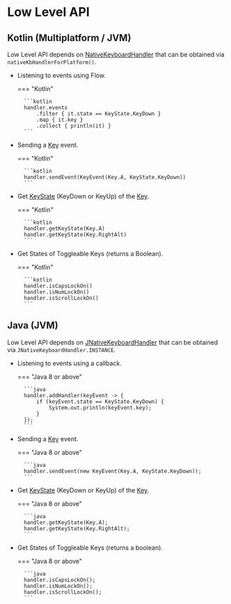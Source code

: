 # Low Level API

## Kotlin (Multiplatform / JVM)

Low Level API depends on [NativeKeyboardHandler][1] that can be obtained via `nativeKbHandlerForPlatform()`.

- Listening to events using Flow.

    === "Kotlin"

        ```kotlin
        handler.events
            .filter { it.state == KeyState.KeyDown }
            .map { it.key }
            .collect { println(it) }
        ```

- Sending a [Key][2] event.
    
    === "Kotlin"

        ```kotlin
        handler.sendEvent(KeyEvent(Key.A, KeyState.KeyDown))
        ```

- Get [KeyState][3] (KeyDown or KeyUp) of the [Key][2].

    === "Kotlin"

        ```kotlin
        handler.getKeyState(Key.A)
        handler.getKeyState(Key.RightAlt)
        ```

- Get States of Toggleable Keys (returns a Boolean).

    === "Kotlin"

        ```kotlin
        handler.isCapsLockOn()
        handler.isNumLockOn()
        handler.isScrollLockOn()
        ```

## Java (JVM)

Low Level API depends on [JNativeKeyboardHandler][4] that can be obtained via `JNativeKeyboardHandler.INSTANCE`.

- Listening to events using a callback.

    === "Java 8 or above"

        ```java
        handler.addHandler(keyEvent -> {
            if (keyEvent.state == KeyState.KeyDown) {
                System.out.println(keyEvent.key);
            }
        });
        ```
- Sending a [Key][2] event.

    === "Java 8 or above"

        ```java
        handler.sendEvent(new KeyEvent(Key.A, KeyState.KeyDown));
        ```
- Get [KeyState][3] (KeyDown or KeyUp) of the [Key][2].

    === "Java 8 or above"

        ```java
        handler.getKeyState(Key.A);
        handler.getKeyState(Key.RightAlt);
        ```
- Get States of Toggleable Keys (returns a boolean).

    === "Java 8 or above"

        ```java
        handler.isCapsLockOn();
        handler.isNumLockOn();
        handler.isScrollLockOn();
        ```

[1]: https://github.com/Animeshz/keyboard-mouse-kt/blob/master/keyboard-kt/src/commonMain/kotlin/com/github/animeshz/keyboard/NativeKeyboardHandler.kt

[2]: https://github.com/Animeshz/keyboard-mouse-kt/blob/master/keyboard-kt/src/commonMain/kotlin/com/github/animeshz/keyboard/entity/Key.kt

[3]: https://github.com/Animeshz/keyboard-mouse-kt/blob/master/keyboard-kt/src/commonMain/kotlin/com/github/animeshz/keyboard/events/KeyEvent.kt

[4]: https://github.com/Animeshz/keyboard-mouse-kt/blob/master/integration/keyboard-kt-jdk8/src/main/kotlin/com/github/animeshz/keyboard/JNativeKeyboardHandler.kt
